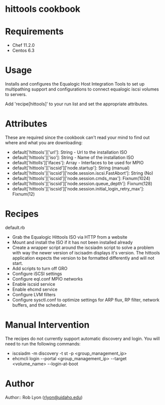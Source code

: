 # hittools cookbook

# Requirements
- Chef 11.2.0
- Centos 6.3

# Usage
Installs and configures the Equalogic Host Integration Tools to set up multipathing support and configurations to connect equalogic iscsi volumes to servers.

Add 'recipe[hittools]' to your run list and set the appropriate attributes.

# Attributes
These are required since the cookbook can't read your mind to find out where and what you are downloading:
- default['hittools']['url']: String - Url to the installation ISO
- default['hittools']['iso']: String - Name of the installation ISO
- default['hittolls']['ifaces']: Array - Interfaces to be used for MPIO
- default['hittools']['iscsid']['node.startup']: String (manual)
- default['hittools']['iscsid']['node.session.iscsi.FastAbort']: String (No)
- default['hittools']['iscsid']['node.session.cmds_max']: Fixnum(1024)
- default['hittools']['iscsid']['node.session.queue_depth']: Fixnum(128)
- default['hittools']['iscsid']['node.session.initial_login_retry_max']: Fixnum(12)

# Recipes
default.rb
- Grab the Equalogic Hittools ISO via HTTP from a website
- Mount and install the ISO if it has not been installed already
- Create a wrapper script around the iscsiadm script to solve a problem with way the newer version of iscisadm displays it's version.  The hittools application expects the version to be formatted differently and will not start.
- Add scripts to turn off GRO
- Configure iSCSI settings
- Configure eql.conf MPIO networks
- Enable iscsid service
- Enable ehcmd service
- Configure LVM filters
- Configure sysctl.conf to optimize settings for ARP flux, RP filter, network buffers, and the scheduler.

# Manual Intervention
The recipes do not currently support automatic discovery and login.  You will need to run the following commands:
- iscsiadm -m discovery -t st -p <group_management_ip>
- ehcmcli login --portal <group_management_ip> --target <volume_name> --login-at-boot

# Author
Author:: Rob Lyon (rlyon@uidaho.edu)
